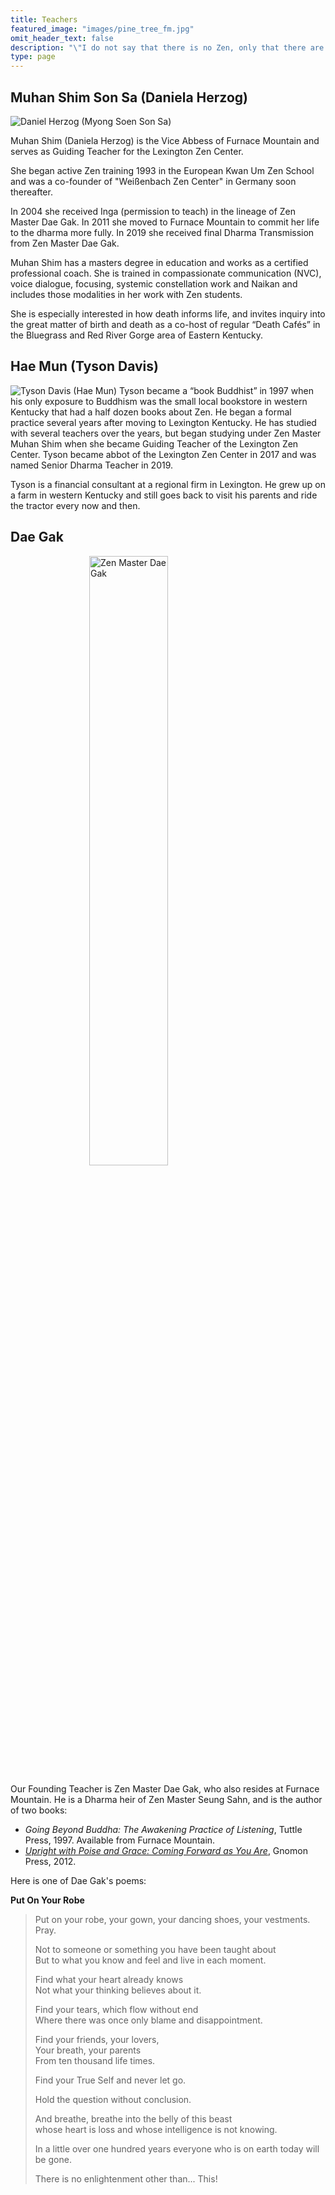 ```yaml
---
title: Teachers
featured_image: "images/pine_tree_fm.jpg"
omit_header_text: false
description: "\"I do not say that there is no Zen, only that there are no teachers of Zen.\" Huang Po"
type: page
---
```


## Muhan Shim Son Sa (Daniela Herzog)

<img class="image-right-250" src="/images/daniela.jpg" alt="Daniel Herzog (Myong Soen Son Sa)" />

Muhan Shim (Daniela Herzog) is the Vice Abbess of Furnace Mountain and serves as Guiding Teacher for the Lexington Zen Center.

She began active Zen training 1993 in the European Kwan Um Zen School and was a co-founder of "Weißenbach Zen Center" in Germany soon thereafter.

In 2004 she received Inga (permission to teach) in the lineage of Zen Master Dae Gak.  In 2011 she moved to Furnace Mountain to commit her life to the dharma more fully.  In 2019 she received final Dharma Transmission from Zen Master Dae Gak.

Muhan Shim has a masters degree in education and works as a certified professional coach. She is trained in compassionate communication (NVC), voice dialogue, focusing, systemic constellation work and Naikan and includes those modalities in her work with Zen students.

She is especially interested in how death informs life, and invites inquiry into the great matter of birth and death as a co-host of regular &ldquo;Death Cafés&rdquo; in the Bluegrass and Red River Gorge area of Eastern Kentucky.



## Hae Mun (Tyson Davis)

<img class="image-left-250" src="/images/tyson_davis.jpeg" alt="Tyson Davis (Hae Mun)" />
Tyson became a “book Buddhist” in 1997 when his only exposure to Buddhism was the small local bookstore in western Kentucky that had a half dozen books about Zen. He began a formal practice several years after moving to Lexington Kentucky. He has studied with several teachers over the years, but began studying under Zen Master Muhan Shim when she became Guiding Teacher of the Lexington Zen Center. Tyson became abbot of the Lexington Zen Center in 2017 and was named Senior Dharma Teacher in 2019.

Tyson is a financial consultant at a regional firm in Lexington. He grew up on a farm in western Kentucky and still goes back to visit his parents and ride the tractor every now and then.


## Dae Gak

<img style="display: block; margin-left: auto; margin-right: auto; width: 50%;"  src="/images/dae-gak.jpg" alt="Zen Master Dae Gak" />

Our Founding Teacher is Zen Master Dae Gak, who also resides at Furnace Mountain.  He is a Dharma heir of Zen Master Seung Sahn, and is the author of two books:
* _Going Beyond Buddha:  The Awakening Practice of Listening_, Tuttle Press, 1997.  Available from Furnace Mountain.
* <a href = "http://zenmind.org/uprightwithpoiseandgrace.html" target = "_blank">_Upright with Poise and Grace:  Coming Forward as You Are_</a>, Gnomon Press, 2012.
    
Here is one of Dae Gak's poems:

<strong>
  Put On Your Robe
</strong><br>

<blockquote>
Put on your robe, your gown, your dancing shoes, your vestments.<br>
Pray.<br>
    
Not to someone or something you have been taught about<br>
But to what you know and feel and live in each moment.<br>
     
Find what your heart already knows<br>
Not what your thinking believes about it.<br>
     
Find your tears, which flow without end<br>
Where there was once only blame and disappointment.<br>
     
Find your friends, your lovers,<br>
Your breath, your parents<br>
From ten thousand life times.<br>

Find your True Self and never let go.<br>
     
Hold the question without conclusion.<br>
    
And breathe, breathe into the belly of this beast<br>
whose heart is loss and whose intelligence is not knowing.<br>
     
In a little over one hundred years everyone who is on earth today will be gone.<br>
     
There is no enlightenment other than... This!
</blockquote>